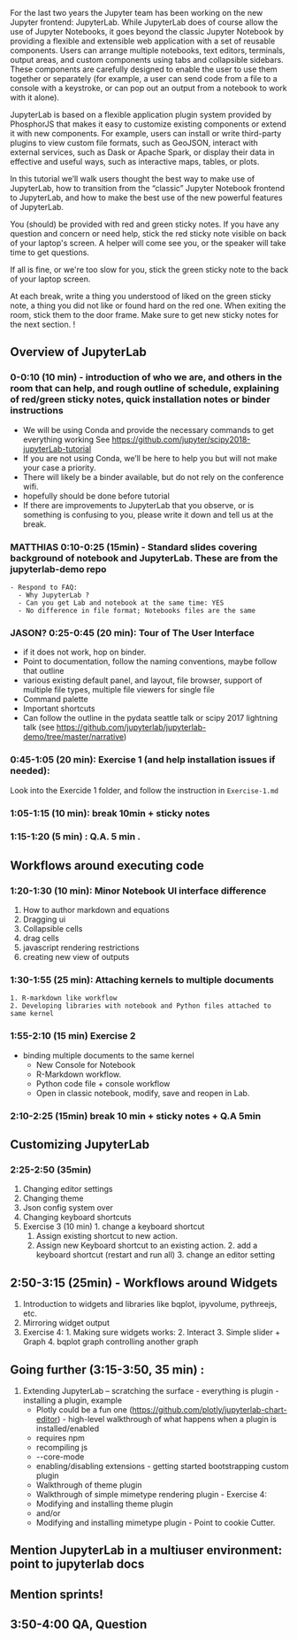 For the last two years the Jupyter team has been working on the new Jupyter frontend: JupyterLab. While JupyterLab does of course allow the use of Jupyter Notebooks, it goes beyond the classic Jupyter Notebook by providing a flexible and extensible web application with a set of reusable components. Users can arrange multiple notebooks, text editors, terminals, output areas, and custom components using tabs and collapsible sidebars. These components are carefully designed to enable the user to use them together or separately (for example, a user can send code from a file to a console with a keystroke, or can pop out an output from a notebook to work with it alone).

JupyterLab is based on a flexible application plugin system provided by PhosphorJS that makes it easy to customize existing components or extend it with new components. For example, users can install or write third-party plugins to view custom file formats, such as GeoJSON, interact with external services, such as Dask or Apache Spark, or display their data in effective and useful ways, such as interactive maps, tables, or plots.

In this tutorial we’ll walk users thought the best way to make use of JupyterLab, how to transition from the “classic” Jupyter Notebook frontend to JupyterLab, and how to make the best use of the new powerful features of JupyterLab.

  
You (should) be provided with red and green sticky notes. If you have any question and concern or need help, stick the red sticky note visible on back of your laptop's screen. A helper will come see you, or the speaker will take time to get questions. 

If all is fine, or we're too slow for you, stick the green sticky note to the
back of your laptop screen. 

At each break, write a thing you understood of liked on the green sticky note,
a thing you did not like or found hard on the red one. When exiting the room,
stick them to the door frame. Make sure to get new sticky notes for the next
section. !

## Overview of JupyterLab

###  0-0:10 (10 min) - introduction of who we are, and others in the room that can help, and rough outline of schedule, explaining of red/green sticky notes, quick installation notes or binder instructions
  - We will be using Conda and provide the necessary commands to get everything working See 
      https://github.com/jupyter/scipy2018-jupyterLab-tutorial
  - If you are not using Conda, we’ll be here to help you but will not make your case a priority.
  - There will likely be a binder available, but do not rely on the conference wifi.
  - hopefully should be done before tutorial
  - If there are improvements to JupyterLab that you observe, or is something is confusing to you, please write it down and tell us at the break.
###  MATTHIAS 0:10-0:25 (15min) - Standard slides covering background of notebook and JupyterLab. These are from the jupyterlab-demo repo
    - Respond to FAQ:
      - Why JupyterLab ?
      - Can you get Lab and notebook at the same time: YES
      - No difference in file format; Notebooks files are the same
###  JASON? 0:25-0:45 (20 min): Tour of The User Interface
  - if it does not work, hop on binder.
  - Point to documentation, follow the naming conventions, maybe follow that outline
  - various existing default panel, and layout, file browser, support of multiple file types, multiple file viewers for single file
  - Command palette
  - Important shortcuts
  - Can follow the outline in the pydata seattle talk or scipy 2017 lightning talk (see https://github.com/jupyterlab/jupyterlab-demo/tree/master/narrative)

###  0:45-1:05 (20 min): Exercise 1 (and help installation issues if needed):

Look into the Exercide 1 folder, and follow the instruction in `Exercise-1.md`

### 1:05-1:15 (10 min): break 10min + sticky notes
### 1:15-1:20 (5 min) : Q.A. 5 min .
## Workflows around executing code
###  1:20-1:30 (10 min): Minor Notebook UI interface difference
  1. How to author markdown and equations
  2. Dragging ui
  2. Collapsible cells
  3. drag cells
  4. javascript rendering restrictions
  5. creating new view of outputs
###  1:30-1:55 (25 min): Attaching kernels to multiple documents
    1. R-markdown like workflow
    2. Developing libraries with notebook and Python files attached to same kernel
###  1:55-2:10 (15 min) Exercise 2
  - binding multiple documents to the same kernel
    - New Console for Notebook
    - R-Markdown workflow.
    - Python code file + console workflow
    - Open in classic notebook, modify, save and reopen in Lab.
###  2:10-2:25 (15min)  break 10 min + sticky notes + Q.A 5min
## Customizing JupyterLab
###  2:25-2:50 (35min)
  1. Changing editor settings
  2. Changing theme
  3. Json config system over
  4. Changing keyboard shortcuts
  5. Exercise 3 (10 min)
    1. change a keyboard shortcut
      1. Assign existing shortcut to new action.
      2. Assign new Keyboard shortcut to an existing action.
    2. add a keyboard shortcut (restart and run all)
    3. change an editor setting 
## 2:50-3:15 (25min) - Workflows around Widgets
  1. Introduction to widgets and libraries like bqplot, ipyvolume, pythreejs, etc.
  2. Mirroring widget output
  3. Exercise 4:
    1. Making sure widgets works:
    2. Interact
    3. Simple slider + Graph 
    4. bqplot graph controlling another graph
## Going further (3:15-3:50, 35 min) :
  1. Extending JupyterLab – scratching the surface
    - everything is plugin
    - installing a plugin, example
      - Plotly could be a fun one (https://github.com/plotly/jupyterlab-chart-editor)
    - high-level walkthrough of what happens when a plugin is installed/enabled
      - requires npm
      - recompiling js
      - --core-mode
      - enabling/disabling extensions
    - getting started bootstrapping custom plugin
      - Walkthrough of theme plugin
      - Walkthrough of simple mimetype rendering plugin
    - Exercise 4:
      - Modifying and installing theme plugin
      - and/or
      - Modifying and installing mimetype plugin
    - Point to cookie Cutter.
## Mention JupyterLab in a multiuser environment: point to jupyterlab docs
## Mention sprints!
## 3:50-4:00 QA, Question
